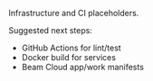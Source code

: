 Infrastructure and CI placeholders.

Suggested next steps:
- GitHub Actions for lint/test
- Docker build for services
- Beam Cloud app/work manifests

